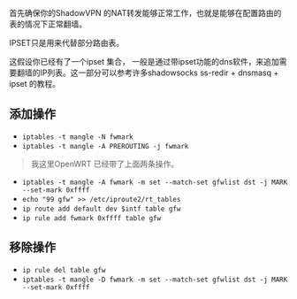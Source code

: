 首先确保你的ShadowVPN 的NAT转发能够正常工作，也就是能够在配置路由的表的情况下正常翻墙。 

IPSET只是用来代替部分路由表。

这假设你已经有了一个ipset 集合， 一般是通过带ipset功能的dns软件，来追加需要翻墙的IP列表。这一部分可以参考许多shadowsocks ss-redir + dnsmasq + ipset 的教程。

添加操作
-------
+ `iptables -t mangle -N fwmark`
+ `iptables -t mangle -A PREROUTING -j fwmark`
> 我这里OpenWRT 已经带了上面两条操作。

+ `iptables -t mangle -A fwmark -m set --match-set gfwlist dst -j MARK --set-mark 0xffff`
+ `echo "99 gfw" >> /etc/iproute2/rt_tables`
+ `ip route add default dev $intf table gfw`
+ `ip rule add fwmark 0xffff table gfw`

移除操作
-------
+ `ip rule del table gfw`
+ `iptables -t mangle -D fwmark -m set --match-set gfwlist dst -j MARK --set-mark 0xffff`
